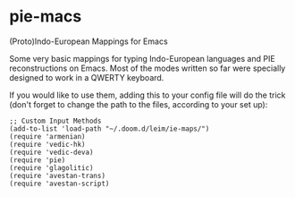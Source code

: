 # pie-macs
(Proto)Indo-European Mappings for Emacs

Some very basic mappings for typing Indo-European languages and PIE reconstructions on Emacs.
Most of the modes written so far were specially designed to work in a QWERTY keyboard.

If you would like to use them, adding this to your config file will do the trick (don't forget to change the path to the files, according to your set up):


```{elisp}
;; Custom Input Methods
(add-to-list 'load-path "~/.doom.d/leim/ie-maps/")
(require 'armenian)
(require 'vedic-hk)
(require 'vedic-deva)
(require 'pie)
(require 'glagolitic)
(require 'avestan-trans)
(require 'avestan-script)
```
